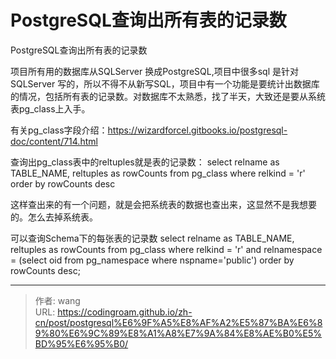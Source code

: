 # PostgreSQL查询出所有表的记录数

PostgreSQL查询出所有表的记录数
<!--more-->

项目所有用的数据库从SQLServer 换成PostgreSQL,项目中很多sql 是针对SQLServer 写的，所以不得不从新写SQL，项目中有一个功能是要统计出数据库的情况，包括所有表的记录数。对数据库不太熟悉，找了半天，大致还是要从系统表pg_class上入手。 
 
有关pg_class字段介绍：https://wizardforcel.gitbooks.io/postgresql-doc/content/714.html 
 
查询出pg_class表中的reltuples就是表的记录数： 
select relname as TABLE_NAME, reltuples as rowCounts from pg_class where relkind = 'r' order by rowCounts desc 
 
这样查出来的有一个问题，就是会把系统表的数据也查出来，这显然不是我想要的。怎么去掉系统表。 
 
可以查询Schema下的每张表的记录数 
select relname as TABLE_NAME, reltuples as rowCounts from pg_class where relkind = 'r' and relnamespace = (select oid from pg_namespace where nspname='public') order by rowCounts desc; 




---

> 作者: wang  
> URL: https://codingroam.github.io/zh-cn/post/postgresql%E6%9F%A5%E8%AF%A2%E5%87%BA%E6%89%80%E6%9C%89%E8%A1%A8%E7%9A%84%E8%AE%B0%E5%BD%95%E6%95%B0/  

